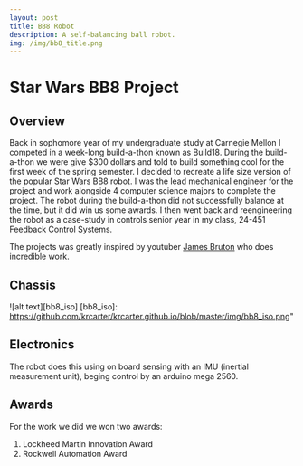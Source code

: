 ```yaml
---
layout: post
title: BB8 Robot
description: A self-balancing ball robot.
img: /img/bb8_title.png
---
```


# Star Wars BB8 Project

## Overview

Back in sophomore year of my undergraduate study at Carnegie Mellon I competed in a week-long build-a-thon known as Build18. During the build-a-thon we were give $300 dollars and told to build something cool for the first week of the spring semester. I decided to recreate a life size version of the popular Star Wars BB8 robot. I was the lead mechanical engineer for the project and work alongside 4 computer science majors to complete the project. The robot during the build-a-thon did not successfully balance at the time, but it did win us some awards. I then went back and reengineering the robot as a case-study in controls senior year in my class, 24-451 Feedback Control Systems.

The projects was greatly inspired by youtuber [James Bruton](https://www.youtube.com/watch?v=dlwcXgZYImU) who does incredible work.

## Chassis

![alt text][bb8_iso]
[bb8_iso]: https://github.com/krcarter/krcarter.github.io/blob/master/img/bb8_iso.png"

## Electronics

The robot does this using on board sensing with an IMU (inertial measurement unit), beging control by an arduino mega 2560.

## Awards

For the work we did we won two awards:

1. Lockheed Martin Innovation Award
2. Rockwell Automation Award

